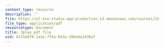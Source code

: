 ```yaml
---
content_type: resource
description: ''
file: https://ol-ocw-studio-app-production.s3.amazonaws.com/courses/15-071-the-analytics-edge-spring-2017/8115d4781a1e7f5a643a28bede2436af_98cyATFdwIk.pdf
file_type: application/pdf
resourcetype: Document
title: 3play pdf file
uid: 8115d478-1a1e-7f5a-643a-28bede2436af
---
```

